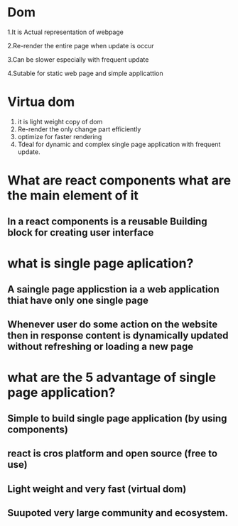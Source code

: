 # Dom  

  1.It is Actual representation of webpage            
 
  2.Re-render the entire page when update is occur            
   
  3.Can be slower especially with frequent update     
    
  4.Sutable for static web page and simple applicattion        
    
    
# Virtua dom

  1. it is light weight copy of dom
  2. Re-render the only change part efficiently
  3. optimize for faster rendering
  4. Tdeal for dynamic and complex single page application with frequent update.

# What are react components what are the main element of it
## In a react components is a reusable Building block for creating user interface

# what is single page aplication?
## A saingle page applicstion ia a web application thiat have only one single page 
## Whenever user do some action on the website then in response content is dynamically updated without refreshing or loading a new page

# what are the 5 advantage of single page application?
## Simple to build single page application (by using components)
## react is cros platform and open source (free to use)
## Light weight and very fast (virtual dom)
## Suupoted very large community and ecosystem.
## 
